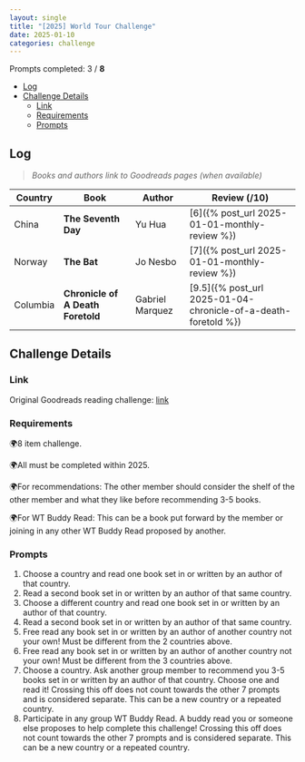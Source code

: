 ```yaml
---
layout: single
title: "[2025] World Tour Challenge"
date: 2025-01-10
categories: challenge
---
```


Prompts completed: 3 / **8**

- [Log](#log)
- [Challenge Details](#challenge-details)
  - [Link](#link)
  - [Requirements](#requirements)
  - [Prompts](#prompts)

## Log

> _Books and authors link to Goodreads pages (when available)_

| Country  | Book                              | Author          | Review (/10)                                                   |
| -------- | --------------------------------- | --------------- | -------------------------------------------------------------- |
| China    | **The Seventh Day**               | Yu Hua          | [6]({% post_url 2025-01-01-monthly-review %})                  |
| Norway   | **The Bat**                       | Jo Nesbo        | [7]({% post_url 2025-01-01-monthly-review %})                  |
| Columbia | **Chronicle of A Death Foretold** | Gabriel Marquez | [9.5]({% post_url 2025-01-04-chronicle-of-a-death-foretold %}) |

## Challenge Details

### Link

Original Goodreads reading challenge: [link](https://www.goodreads.com/topic/show/22988152-world-tour-challenge-2025)

### Requirements

🌍8 item challenge.

🌍All must be completed within 2025.

🌍For recommendations: The other member should consider the shelf of the other member and what they like before recommending 3-5 books.

🌍For WT Buddy Read: This can be a book put forward by the member or joining in any other WT Buddy Read proposed by another.

### Prompts

1. Choose a country and read one book set in or written by an author of that country.
2. Read a second book set in or written by an author of that same country.
3. Choose a different country and read one book set in or written by an author of that country.
4. Read a second book set in or written by an author of that same country.
5. Free read any book set in or written by an author of another country not your own! Must be different from the 2 countries above.
6. Free read any book set in or written by an author of another country not your own! Must be different from the 3 countries above.
7. Choose a country. Ask another group member to recommend you 3-5 books set in or written by an author of that country. Choose one and read it! Crossing this off does not count towards the other 7 prompts and is considered separate. This can be a new country or a repeated country.
8. Participate in any group WT Buddy Read. A buddy read you or someone else proposes to help complete this challenge! Crossing this off does not count towards the other 7 prompts and is considered separate. This can be a new country or a repeated country.
